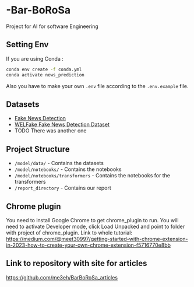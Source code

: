 # -Bar-BoRoSa
Project for AI for software Engineering

## Setting Env
If you are using Conda : 
```bash
conda env create -f conda.yml
conda activate news_prediction 
```
Also you have to make your own `.env` file according to the `.env.example` file.



## Datasets
- [Fake News Detection](https://www.kaggle.com/vishakhdapat/fake-news-detection)
- [WELFake Fake News Detection Dataset](https://www.kaggle.com/datasets/saurabhshahane/fake-news-classification)
- TODO There was another one

## Project Structure
- `/model/data/` - Contains the datasets
- `/model/notebooks/` - Contains the notebooks
- `/model/notebooks/transformers` - Contains the notebooks for the transformers
- `/report_directory` - Contains our report 

## Chrome plugin
You need to install Google Chrome to get chrome_plugin to run. You will need to activate Developer mode, click Load Unpacked and point to folder with project of chrome_plugin.
Link to whole tutorial: https://medium.com/@meet30997/getting-started-with-chrome-extension-in-2023-how-to-create-your-own-chrome-extension-f5716770e8bb


## Link to repository with site for articles
https://github.com/me3eh/BarBoRoSa_articles